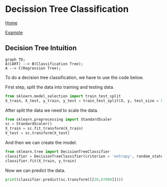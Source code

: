 # Decission Tree Classification

[Home](/.)

[Example](decision_tree_classification.ipynb)

## Decision Tree Intuition

```mermaid
graph TD;
A(CART) --> B(Classification Tree);
A --> C(Regression Tree);
```
To do a decision tree classification, we have to use the code below.

First step, split the data into training and testing data.

 ```python
from sklearn.model_selection import train_test_split
X_train, X_test, y_train, y_test = train_test_split(X, y, test_size = 0.25, random_state = 0)
 ```

After split the data we need to scale the data.

```python
from sklearn.preprocessing import StandardScaler
sc = StandardScaler()
X_train = sc.fit_transform(X_train)
X_test = sc.transform(X_test)
```

And then we can create the model.

```python
from sklearn.tree import DecisionTreeClassifier
classifier = DecisionTreeClassifier(criterion = 'entropy', random_state = 0)
classifier.fit(X_train, y_train)
```

Now we can predict the data.

```python
print(classifier.predict(sc.transform([[30,87000]])))
```
